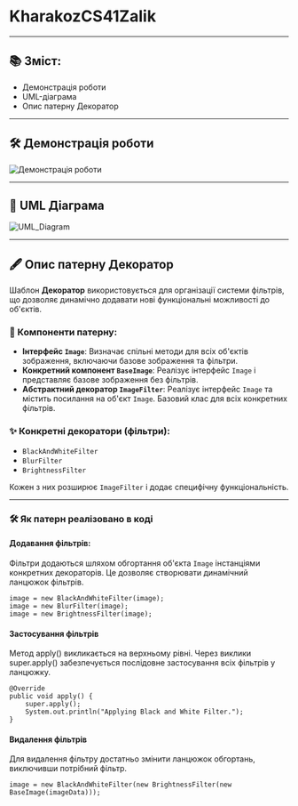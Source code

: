 # KharakozCS41Zalik
---

## 📚 Зміст:
- Демонстрація роботи
- UML-діаграма
- Опис патерну Декоратор

---

## 🛠️ Демонстрація роботи

![Демонстрація роботи](https://github.com/user-attachments/assets/35714135-d0bb-494e-88a6-3a27d1de9bc3)

---

## 📐 UML Діаграма

![UML_Diagram](https://github.com/user-attachments/assets/862941f6-eaf3-4002-9fbe-0969a39b7fd7)

---

## 🖋️ Опис патерну Декоратор

Шаблон **Декоратор** використовується для організації системи фільтрів, що дозволяє динамічно додавати нові функціональні можливості до об'єктів.

### 🔧 Компоненти патерну:
- **Інтерфейс `Image`**: Визначає спільні методи для всіх об'єктів зображення, включаючи базове зображення та фільтри.
- **Конкретний компонент `BaseImage`**: Реалізує інтерфейс `Image` і представляє базове зображення без фільтрів.
- **Абстрактний декоратор `ImageFilter`**: Реалізує інтерфейс `Image` та містить посилання на об'єкт `Image`. Базовий клас для всіх конкретних фільтрів.

### ✨ Конкретні декоратори (фільтри):
- `BlackAndWhiteFilter`
- `BlurFilter`
- `BrightnessFilter`

Кожен з них розширює `ImageFilter` і додає специфічну функціональність.

---

### 🛠 Як патерн реалізовано в коді

#### Додавання фільтрів:
Фільтри додаються шляхом обгортання об'єкта `Image` інстанціями конкретних декораторів. Це дозволяє створювати динамічний ланцюжок фільтрів.
```
image = new BlackAndWhiteFilter(image);
image = new BlurFilter(image);
image = new BrightnessFilter(image);
```

#### Застосування фільтрів
Метод apply() викликається на верхньому рівні. Через виклики super.apply() забезпечується послідовне застосування всіх фільтрів у ланцюжку.
```
@Override
public void apply() {
    super.apply();
    System.out.println("Applying Black and White Filter.");
}
```
#### Видалення фільтрів
Для видалення фільтру достатньо змінити ланцюжок обгортань, виключивши потрібний фільтр.
``` 
image = new BlackAndWhiteFilter(new BrightnessFilter(new BaseImage(imageData)));
```

